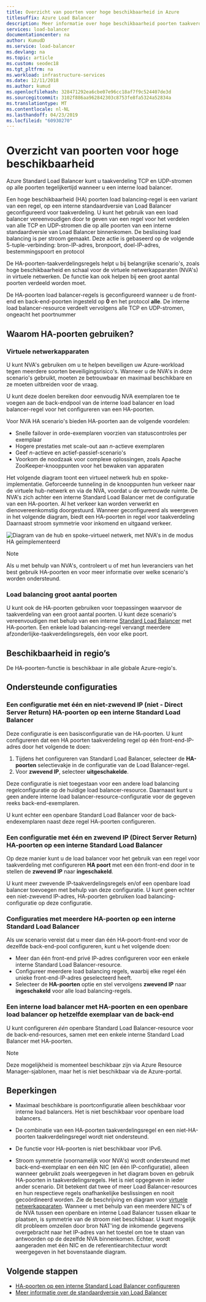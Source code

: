 ```yaml
---
title: Overzicht van poorten voor hoge beschikbaarheid in Azure
titlesuffix: Azure Load Balancer
description: Meer informatie over hoge beschikbaarheid poorten taakverdeling op een interne load balancer.
services: load-balancer
documentationcenter: na
author: KumudD
ms.service: load-balancer
ms.devlang: na
ms.topic: article
ms.custom: seodec18
ms.tgt_pltfrm: na
ms.workload: infrastructure-services
ms.date: 12/11/2018
ms.author: kumud
ms.openlocfilehash: 328471292ea6cbe07e96cc18af7f9c524407de3d
ms.sourcegitcommit: 3102f886aa962842303c8753fe8fa5324a52834a
ms.translationtype: MT
ms.contentlocale: nl-NL
ms.lasthandoff: 04/23/2019
ms.locfileid: "60930270"
---
```

# <a name="high-availability-ports-overview"></a>Overzicht van poorten voor hoge beschikbaarheid

Azure Standard Load Balancer kunt u taakverdeling TCP en UDP-stromen op alle poorten tegelijkertijd wanneer u een interne load balancer. 

Een hoge beschikbaarheid (HA) poorten load balancing-regel is een variant van een regel, op een interne standaardversie van Load Balancer geconfigureerd voor taakverdeling. U kunt het gebruik van een load balancer vereenvoudigen door te geven van een regel voor het verdelen van alle TCP en UDP-stromen die op alle poorten van een interne standaardversie van Load Balancer binnenkomen. De beslissing load balancing is per stroom gemaakt. Deze actie is gebaseerd op de volgende 5-tuple-verbinding: bron-IP-adres, bronpoort, doel-IP-adres, bestemmingspoort en protocol

De HA-poorten-taakverdelingsregels helpt u bij belangrijke scenario's, zoals hoge beschikbaarheid en schaal voor de virtuele netwerkapparaten (NVA's) in virtuele netwerken. De functie kan ook helpen bij een groot aantal poorten verdeeld worden moet. 

De HA-poorten load balancer-regels is geconfigureerd wanneer u de front-end en back-end-poorten ingesteld op **0** en het protocol **alle**. De interne load balancer-resource verdeelt vervolgens alle TCP en UDP-stromen, ongeacht het poortnummer

## <a name="why-use-ha-ports"></a>Waarom HA-poorten gebruiken?

### <a name="nva"></a>Virtuele netwerkapparaten

U kunt NVA's gebruiken om u te helpen beveiligen uw Azure-workload tegen meerdere soorten beveiligingsrisico's. Wanneer u de NVA's in deze scenario's gebruikt, moeten ze betrouwbaar en maximaal beschikbare en ze moeten uitbreiden voor de vraag.

U kunt deze doelen bereiken door eenvoudig NVA exemplaren toe te voegen aan de back-endpool van de interne load balancer en load balancer-regel voor het configureren van een HA-poorten.

Voor NVA HA scenario's bieden HA-poorten aan de volgende voordelen:
- Snelle failover in orde-exemplaren voorzien van statuscontroles per exemplaar
- Hogere prestaties met scale-out aan *n*-actieve exemplaren
- Geef *n*-actieve en actief-passief-scenario's
- Voorkom de noodzaak voor complexe oplossingen, zoals Apache ZooKeeper-knooppunten voor het bewaken van apparaten

Het volgende diagram toont een virtueel netwerk hub en spoke-implementatie. Geforceerde tunneling in de knooppunten hun verkeer naar de virtuele hub-netwerk en via de NVA, voordat u de vertrouwde ruimte. De NVA's zich achter een interne Standard Load Balancer met de configuratie van een HA-poorten. Al het verkeer kan worden verwerkt en dienovereenkomstig doorgestuurd. Wanneer geconfigureerd als weergeven in het volgende diagram, biedt een HA-poorten in regel voor taakverdeling Daarnaast stroom symmetrie voor inkomend en uitgaand verkeer.

<a node="diagram"></a>
![Diagram van de hub en spoke-virtueel netwerk, met NVA's in de modus HA geïmplementeerd](./media/load-balancer-ha-ports-overview/nvaha.png)

>[!NOTE]
> Als u met behulp van NVA's, controleert u of met hun leveranciers van het best gebruik HA-poorten en voor meer informatie over welke scenario's worden ondersteund.

### <a name="load-balancing-large-numbers-of-ports"></a>Load balancing groot aantal poorten

U kunt ook de HA-poorten gebruiken voor toepassingen waarvoor de taakverdeling van een groot aantal poorten. U kunt deze scenario's vereenvoudigen met behulp van een interne [Standard Load Balancer](load-balancer-standard-overview.md) met HA-poorten. Een enkele load balancing-regel vervangt meerdere afzonderlijke-taakverdelingsregels, één voor elke poort.

## <a name="region-availability"></a>Beschikbaarheid in regio’s

De HA-poorten-functie is beschikbaar in alle globale Azure-regio's.

## <a name="supported-configurations"></a>Ondersteunde configuraties

### <a name="a-single-non-floating-ip-non-direct-server-return-ha-ports-configuration-on-an-internal-standard-load-balancer"></a>Een configuratie met één en niet-zwevend IP (niet - Direct Server Return) HA-poorten op een interne Standard Load Balancer

Deze configuratie is een basisconfiguratie van de HA-poorten. U kunt configureren dat een HA poorten taakverdeling regel op één front-end-IP-adres door het volgende te doen:
1. Tijdens het configureren van Standard Load Balancer, selecteer de **HA-poorten** selectievakje in de configuratie van de Load Balancer-regel.
2. Voor **zwevend IP**, selecteer **uitgeschakelde**.

Deze configuratie is niet toegestaan voor een andere load balancing regelconfiguratie op de huidige load balancer-resource. Daarnaast kunt u geen andere interne load balancer-resource-configuratie voor de gegeven reeks back-end-exemplaren.

U kunt echter een openbare Standard Load Balancer voor de back-endexemplaren naast deze regel HA-poorten configureren.

### <a name="a-single-floating-ip-direct-server-return-ha-ports-configuration-on-an-internal-standard-load-balancer"></a>Een configuratie met één en zwevend IP (Direct Server Return) HA-poorten op een interne Standard Load Balancer

Op deze manier kunt u de load balancer voor het gebruik van een regel voor taakverdeling met configureren **HA poort** met een één front-end door in te stellen de **zwevend IP** naar **ingeschakeld**. 

U kunt meer zwevende IP-taakverdelingsregels en/of een openbare load balancer toevoegen met behulp van deze configuratie. U kunt geen echter een niet-zwevend IP-adres, HA-poorten gebruiken load balancing-configuratie op deze configuratie.

### <a name="multiple-ha-ports-configurations-on-an-internal-standard-load-balancer"></a>Configuraties met meerdere HA-poorten op een interne Standard Load Balancer

Als uw scenario vereist dat u meer dan één HA-poort-front-end voor de dezelfde back-end-pool configureren, kunt u het volgende doen: 
- Meer dan één front-end privé IP-adres configureren voor een enkele interne Standard Load Balancer-resource.
- Configureer meerdere load balancing regels, waarbij elke regel één unieke front-end-IP-adres geselecteerd heeft.
- Selecteer de **HA-poorten** optie en stel vervolgens **zwevend IP** naar **ingeschakeld** voor alle load balancing-regels.

### <a name="an-internal-load-balancer-with-ha-ports-and-a-public-load-balancer-on-the-same-back-end-instance"></a>Een interne load balancer met HA-poorten en een openbare load balancer op hetzelfde exemplaar van de back-end

U kunt configureren *één* openbare Standard Load Balancer-resource voor de back-end-resources, samen met een enkele interne Standard Load Balancer met HA-poorten.

>[!NOTE]
>Deze mogelijkheid is momenteel beschikbaar zijn via Azure Resource Manager-sjablonen, maar het is niet beschikbaar via de Azure-portal.

## <a name="limitations"></a>Beperkingen

- Maximaal beschikbare is poortconfiguratie alleen beschikbaar voor interne load balancers. Het is niet beschikbaar voor openbare load balancers.

- De combinatie van een HA-poorten taakverdelingsregel en een niet-HA-poorten taakverdelingsregel wordt niet ondersteund.

- De functie voor HA-poorten is niet beschikbaar voor IPv6.

- Stroom symmetrie (voornamelijk voor NVA's) wordt ondersteund met back-end-exemplaar en een één NIC (en één IP-configuratie), alleen wanneer gebruikt zoals weergegeven in het diagram boven en gebruik HA-poorten in taakverdelingsregels. Het is niet opgegeven in ieder ander scenario. Dit betekent dat twee of meer Load Balancer-resources en hun respectieve regels onafhankelijke beslissingen en nooit gecoördineerd worden. Zie de beschrijving en diagram voor [virtuele netwerkapparaten](#nva). Wanneer u met behulp van een meerdere NIC's of de NVA tussen een openbare en interne Load Balancer tussen elkaar te plaatsen, is symmetrie van de stroom niet beschikbaar.  U kunt mogelijk dit probleem omzeilen door bron NAT'ing de inkomende gegevens overgebracht naar het IP-adres van het toestel om toe te staan van antwoorden op de dezelfde NVA binnenkomen.  Echter, wordt aangeraden met één NIC en de referentiearchitectuur wordt weergegeven in het bovenstaande diagram.


## <a name="next-steps"></a>Volgende stappen

- [HA-poorten op een interne Standard Load Balancer configureren](load-balancer-configure-ha-ports.md)
- [Meer informatie over de standaardversie van Load Balancer](load-balancer-standard-overview.md)
